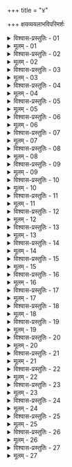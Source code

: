 +++
title = "४"

+++
क्षयव्ययलाभविपरिमर्शः  

<details><summary>विश्वास-प्रस्तुतिः - 01</summary>

01 युग्यपुरुषापचयः क्षयः
</details>

<details><summary>मूलम् - 01</summary>

01 युग्यपुरुषापचयः क्षयः
</details>

<details><summary>विश्वास-प्रस्तुतिः - 02</summary>

02 हिरण्यधान्यापचयो व्ययः
</details>

<details><summary>मूलम् - 02</summary>

02 हिरण्यधान्यापचयो व्ययः
</details>

<details><summary>विश्वास-प्रस्तुतिः - 03</summary>

03 ताभ्यां बहुगुणविशिष्टे लाभे यायात्
</details>

<details><summary>मूलम् - 03</summary>

03 ताभ्यां बहुगुणविशिष्टे लाभे यायात्
</details>

<details><summary>विश्वास-प्रस्तुतिः - 04</summary>

04 आदेयः प्रत्यादेयः प्रसादकः प्रकोपको ह्रस्वकालः तनुक्षयोऽल्पव्ययो महान् वृद्ध्य्।उदयः कल्यो धर्म्यः पुरोगश्च इति लाभसम्पत्
</details>

<details><summary>मूलम् - 04</summary>

04 आदेयः प्रत्यादेयः प्रसादकः प्रकोपको ह्रस्वकालः तनुक्षयोऽल्पव्ययो महान् वृद्ध्य्।उदयः कल्यो धर्म्यः पुरोगश्च इति लाभसम्पत्
</details>

<details><summary>विश्वास-प्रस्तुतिः - 05</summary>

05 सुप्राप्यानुपाल्यः परेषां अप्रत्यादेय इत्यादेयः
</details>

<details><summary>मूलम् - 05</summary>

05 सुप्राप्यानुपाल्यः परेषां अप्रत्यादेय इत्यादेयः
</details>

<details><summary>विश्वास-प्रस्तुतिः - 06</summary>

06 विपर्यये प्रत्यादेयः
</details>

<details><summary>मूलम् - 06</summary>

06 विपर्यये प्रत्यादेयः
</details>

<details><summary>विश्वास-प्रस्तुतिः - 07</summary>

07 तं आददानः तत्रस्थो वा विनाशं प्राप्नोति
</details>

<details><summary>मूलम् - 07</summary>

07 तं आददानः तत्रस्थो वा विनाशं प्राप्नोति
</details>

<details><summary>विश्वास-प्रस्तुतिः - 08</summary>

08 यदि वा पश्येत् प्रत्यादेयं आदाय कोशदण्डनिचयरक्षाविधानान्यवस्रावयिष्यामि, खनिद्रव्यहस्तिवनसेतुबन्धवणिक्पथान् उद्धृतसारान् करिष्यामि, प्रकृतीरस्य कर्शयिष्यामि, अपवाहयिष्यामि, आयोगेनाराधयिष्यामि वा, ताः परं प्रतियोगेन कोपयिष्यति, प्रतिपक्षे वाऽस्य पण्यं एनं करिष्यामि, मित्रं अपरुद्धं वाऽस्य प्रतिपादयिष्यामि, मित्रस्य स्वस्य वा देशस्य पीडां अत्रस्थः तस्करेभ्यः परेभ्यश्च प्रतिकरिष्यामि, मित्रं आश्रयं वाऽस्य वैगुण्यं ग्राहयिष्यामि, तद् अमित्रविरक्तं तत्कुलीनं प्रतिपत्स्यते, सत्कृत्य वाऽस्मै भूमिं दास्यामि इति संहितसमुत्थितं मित्रं मे चिराय भविष्यति इति प्रत्यादेयं अपि लाभं आददीत
</details>

<details><summary>मूलम् - 08</summary>

08 यदि वा पश्येत् प्रत्यादेयं आदाय कोशदण्डनिचयरक्षाविधानान्यवस्रावयिष्यामि, खनिद्रव्यहस्तिवनसेतुबन्धवणिक्पथान् उद्धृतसारान् करिष्यामि, प्रकृतीरस्य कर्शयिष्यामि, अपवाहयिष्यामि, आयोगेनाराधयिष्यामि वा, ताः परं प्रतियोगेन कोपयिष्यति, प्रतिपक्षे वाऽस्य पण्यं एनं करिष्यामि, मित्रं अपरुद्धं वाऽस्य प्रतिपादयिष्यामि, मित्रस्य स्वस्य वा देशस्य पीडां अत्रस्थः तस्करेभ्यः परेभ्यश्च प्रतिकरिष्यामि, मित्रं आश्रयं वाऽस्य वैगुण्यं ग्राहयिष्यामि, तद् अमित्रविरक्तं तत्कुलीनं प्रतिपत्स्यते, सत्कृत्य वाऽस्मै भूमिं दास्यामि इति संहितसमुत्थितं मित्रं मे चिराय भविष्यति इति प्रत्यादेयं अपि लाभं आददीत
</details>

<details><summary>विश्वास-प्रस्तुतिः - 09</summary>

09 इत्यादेयप्रत्यादेयौ व्याख्यातौ
</details>

<details><summary>मूलम् - 09</summary>

09 इत्यादेयप्रत्यादेयौ व्याख्यातौ
</details>

<details><summary>विश्वास-प्रस्तुतिः - 10</summary>

10 अधार्मिकाद् धार्मिकस्य लाभो लभ्यमानः स्वेषां परेषां च प्रसादको भवति
</details>

<details><summary>मूलम् - 10</summary>

10 अधार्मिकाद् धार्मिकस्य लाभो लभ्यमानः स्वेषां परेषां च प्रसादको भवति
</details>

<details><summary>विश्वास-प्रस्तुतिः - 11</summary>

11 विपरीतः प्रकोपक इति
</details>

<details><summary>मूलम् - 11</summary>

11 विपरीतः प्रकोपक इति
</details>

<details><summary>विश्वास-प्रस्तुतिः - 12</summary>

12 मन्त्रिणां उपदेशाल्लाभोऽलभ्यमानः कोपको भवति अयं अस्माभिः क्षयव्ययौ ग्राहितः इति
</details>

<details><summary>मूलम् - 12</summary>

12 मन्त्रिणां उपदेशाल्लाभोऽलभ्यमानः कोपको भवति अयं अस्माभिः क्षयव्ययौ ग्राहितः इति
</details>

<details><summary>विश्वास-प्रस्तुतिः - 13</summary>

13 दूष्यमन्त्रिणां अनादराल्लाभो लभ्यमानः कोपको भवति सिद्धार्थोऽयं अस्मान् विनाशयिष्यति इति
</details>

<details><summary>मूलम् - 13</summary>

13 दूष्यमन्त्रिणां अनादराल्लाभो लभ्यमानः कोपको भवति सिद्धार्थोऽयं अस्मान् विनाशयिष्यति इति
</details>

<details><summary>विश्वास-प्रस्तुतिः - 14</summary>

14 विपरीतः प्रसादकः
</details>

<details><summary>मूलम् - 14</summary>

14 विपरीतः प्रसादकः
</details>

<details><summary>विश्वास-प्रस्तुतिः - 15</summary>

15 इति प्रसादककोपकौ व्याख्यातौ
</details>

<details><summary>मूलम् - 15</summary>

15 इति प्रसादककोपकौ व्याख्यातौ
</details>

<details><summary>विश्वास-प्रस्तुतिः - 16</summary>

16 गमनमात्रसाध्यत्वाद् ह्रस्वकालः
</details>

<details><summary>मूलम् - 16</summary>

16 गमनमात्रसाध्यत्वाद् ह्रस्वकालः
</details>

<details><summary>विश्वास-प्रस्तुतिः - 17</summary>

17 मन्त्रसाध्यत्वात् तनुक्षयः
</details>

<details><summary>मूलम् - 17</summary>

17 मन्त्रसाध्यत्वात् तनुक्षयः
</details>

<details><summary>विश्वास-प्रस्तुतिः - 18</summary>

18 भक्तमात्रव्ययत्वाद् अल्पव्ययः
</details>

<details><summary>मूलम् - 18</summary>

18 भक्तमात्रव्ययत्वाद् अल्पव्ययः
</details>

<details><summary>विश्वास-प्रस्तुतिः - 19</summary>

19 तदात्ववैपुल्यान् महान्
</details>

<details><summary>मूलम् - 19</summary>

19 तदात्ववैपुल्यान् महान्
</details>

<details><summary>विश्वास-प्रस्तुतिः - 20</summary>

20 अर्थानुबन्धकत्वाद् वृद्ध्य्।उदयः
</details>

<details><summary>मूलम् - 20</summary>

20 अर्थानुबन्धकत्वाद् वृद्ध्य्।उदयः
</details>

<details><summary>विश्वास-प्रस्तुतिः - 21</summary>

21 निराबाधकत्वात् कल्यः
</details>

<details><summary>मूलम् - 21</summary>

21 निराबाधकत्वात् कल्यः
</details>

<details><summary>विश्वास-प्रस्तुतिः - 22</summary>

22 प्रशस्त उपादानाद् धर्म्यः
</details>

<details><summary>मूलम् - 22</summary>

22 प्रशस्त उपादानाद् धर्म्यः
</details>

<details><summary>विश्वास-प्रस्तुतिः - 23</summary>

23 सामवायिकानां अनिर्बन्धगामित्वात् पुरोगः - इति
</details>

<details><summary>मूलम् - 23</summary>

23 सामवायिकानां अनिर्बन्धगामित्वात् पुरोगः - इति
</details>

<details><summary>विश्वास-प्रस्तुतिः - 24</summary>

24 तुल्ये लाभे देशकालौ शक्त्य्।उपायौ प्रियाप्रियौ जवाजवौ सामीप्यविप्रकर्षौ तदात्वानुबन्धौ सारत्वसातत्ये बाहुल्यबाहुगुण्ये च विमृश्य बहुगुणयुक्तं लाभं आददीत
</details>

<details><summary>मूलम् - 24</summary>

24 तुल्ये लाभे देशकालौ शक्त्य्।उपायौ प्रियाप्रियौ जवाजवौ सामीप्यविप्रकर्षौ तदात्वानुबन्धौ सारत्वसातत्ये बाहुल्यबाहुगुण्ये च विमृश्य बहुगुणयुक्तं लाभं आददीत
</details>

<details><summary>विश्वास-प्रस्तुतिः - 25</summary>

25 लाभविघ्नाः - कामः कोपः साध्वसं कारुण्यं ह्रीरनार्यभावो मानः सानुक्रोशता परलोकापेक्षा धार्मिकत्वं अत्यागित्वं दैन्यं असूया हस्तगतावमानो दौरात्म्यं अविश्वासो भयं अप्रतीकारः शीत उष्णवर्षाणां आक्षम्यं मङ्गलतिथिनक्षत्र इष्टित्वं इति
</details>

<details><summary>मूलम् - 25</summary>

25 लाभविघ्नाः - कामः कोपः साध्वसं कारुण्यं ह्रीरनार्यभावो मानः सानुक्रोशता परलोकापेक्षा धार्मिकत्वं अत्यागित्वं दैन्यं असूया हस्तगतावमानो दौरात्म्यं अविश्वासो भयं अप्रतीकारः शीत उष्णवर्षाणां आक्षम्यं मङ्गलतिथिनक्षत्र इष्टित्वं इति
</details>

<details><summary>विश्वास-प्रस्तुतिः - 26</summary>

26ab नक्षत्रं अति पृच्छन्तं बालं अर्थोऽतिवर्तते ।  
26chd अर्थो ह्यर्थस्य नक्षत्रं किं करिष्यन्ति तारकाः
</details>

<details><summary>मूलम् - 26</summary>

26ab नक्षत्रं अति पृच्छन्तं बालं अर्थोऽतिवर्तते ।  
26chd अर्थो ह्यर्थस्य नक्षत्रं किं करिष्यन्ति तारकाः
</details>

<details><summary>विश्वास-प्रस्तुतिः - 27</summary>

27ab नाधनाः प्राप्नुवन्त्यर्थान्नरा यत्नशतैरपि ।  
27chd अर्थैरर्था प्रबध्यन्ते गजाः प्रजिगजैरिव  (इति)
</details>

<details><summary>मूलम् - 27</summary>

27ab नाधनाः प्राप्नुवन्त्यर्थान्नरा यत्नशतैरपि ।  
27chd अर्थैरर्था प्रबध्यन्ते गजाः प्रजिगजैरिव  (इति)
</details>
